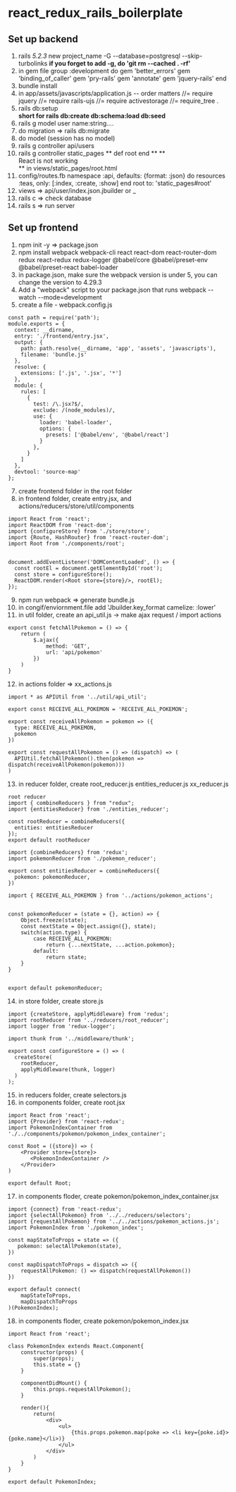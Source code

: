 # react_redux_rails_boilerplate

## Set up backend

1. rails _5.2.3_ new project_name -G --database=postgresql --skip-turbolinks
    **if you forget to add -g, do 'git rm --cached . -rf'**
2. in gem file 
  group :development do
    gem 'better_errors'
    gem 'binding_of_caller'
    gem 'pry-rails'
    gem 'annotate'
    gem 'jquery-rails'
  end
3. bundle install
4. in app/assets/javascripts/application.js -- order matters
  //= require jquery
  //= require rails-ujs
  //= require activestorage
  //= require_tree .
5. rails db:setup  
    **short for rails db:create db:schema:load db:seed**
6. rails g model user name:string.... 
7. do migration => rails db:migrate
8. do model (session has no model)
9. rails g controller api/users 
10. rails g controller static_pages 
  ** def root end ** 
  **  <div id="root">React is not working</div> ** in views/static_pages/root.html 
11. config/routes.fb
  namespace :api, defaults: {format: :json} do
    resources :teas, only: [:index, :create, :show]
  end
  root to: 'static_pages#root' 
13. views => api/user/index.json.jbuilder or _
14. rails c => check database
15. rails s => run server


## Set up frontend
1. npm init -y => package.json 
2. npm install webpack webpack-cli react react-dom react-router-dom redux react-redux redux-logger @babel/core @babel/preset-env @babel/preset-react babel-loader
3. in package.json, make sure the webpack version is under 5, you can change the version to 4.29.3
4. Add a "webpack" script to your package.json that runs webpack --watch --mode=development
5. create a file - webpack.config.js 
```
const path = require('path');
module.exports = {
  context: __dirname,
  entry: './frontend/entry.jsx',
  output: {
    path: path.resolve(__dirname, 'app', 'assets', 'javascripts'),
    filename: 'bundle.js'
  },
  resolve: {
    extensions: ['.js', '.jsx', '*']
  },
  module: {
    rules: [
      {
        test: /\.jsx?$/,
        exclude: /(node_modules)/,
        use: {
          loader: 'babel-loader',
          options: {
            presets: ['@babel/env', '@babel/react']
          }
        },
      }
    ]
  },
  devtool: 'source-map'
};
```
7. create frontend folder in the root folder
8. in frontend folder, create entry.jsx, and actions/reducers/store/util/components
```
import React from 'react';
import ReactDOM from 'react-dom';
import {configureStore} from './store/store';
import {Route, HashRouter} from 'react-router-dom';
import Root from './components/root';


document.addEventListener('DOMContentLoaded', () => {
  const rootEl = document.getElementById('root');
  const store = configureStore();
  ReactDOM.render(<Root store={store}/>, rootEl);
});
```

9. npm run webpack => generate bundle.js
10. in congif/enviornment.file add 'Jbuilder.key_format camelize: :lower' 
11. in util folder, create an api_util.js -> make ajax request / import actions
```
export const fetchAllPokemon = () => {
    return (
        $.ajax({
            method: 'GET',
            url: 'api/pokemon'
        })
    )
}
```
12. in actions folder => xx_actions.js 
```
import * as APIUtil from '../util/api_util';

export const RECEIVE_ALL_POKEMON = 'RECEIVE_ALL_POKEMON';

export const receiveAllPokemon = pokemon => ({
  type: RECEIVE_ALL_POKEMON,
  pokemon
})

export const requestAllPokemon = () => (dispatch) => (
  APIUtil.fetchAllPokemon().then(pokemon => dispatch(receiveAllPokemon(pokemon))) 
)
```
13. in reducer folder, create root_reducer.js entities_reducer.js xx_reducer.js
```
root reducer 
import { combineReducers } from "redux";
import {entitiesReducer} from './entities_reducer';

const rootReducer = combineReducers({
  entities: entitiesReducer
});
export default rootReducer
```
```
import {combineReducers} from 'redux';
import pokemonReducer from './pokemon_reducer';

export const entitiesReducer = combineReducers({
  pokemon: pokemonReducer,
})
```
```
import { RECEIVE_ALL_POKEMON } from '../actions/pokemon_actions';


const pokemonReducer = (state = {}, action) => {
    Object.freeze(state);
    const nextState = Object.assign({}, state);
    switch(action.type) {
        case RECEIVE_ALL_POKEMON:
            return {...nextState, ...action.pokemon};
        default:
            return state; 
    }
}


export default pokemonReducer;
```
14. in store folder, create store.js 
```
import {createStore, applyMiddleware} from 'redux';
import rootReducer from '../reducers/root_reducer';
import logger from 'redux-logger';

import thunk from '../middleware/thunk';

export const configureStore = () => (
  createStore(
    rootReducer,
    applyMiddleware(thunk, logger)
  )
);
```
15. in reducers folder, create selectors.js
16. in components folder, create root.jsx 
```
import React from 'react';
import {Provider} from 'react-redux';
import PokemonIndexContainer from './../components/pokemon/pokemon_index_container';

const Root = ({store}) => (
    <Provider store={store}>
       <PokemonIndexContainer />
    </Provider>
)

export default Root;
```
17. in components floder, create pokemon/pokemon_index_container.jsx
```
import {connect} from 'react-redux';
import {selectAllPokemon} from '../../reducers/selectors';
import {requestAllPokemon} from '../../actions/pokemon_actions.js';
import PokemonIndex from './pokemon_index';

const mapStateToProps = state => ({
   pokemon: selectAllPokemon(state),
})

const mapDispatchToProps = dispatch => ({
    requestAllPokemon: () => dispatch(requestAllPokemon())
})

export default connect(
    mapStateToProps,
    mapDispatchToProps
)(PokemonIndex);
```
18. in components floder, create pokemon/pokemon_index.jsx
```
import React from 'react';

class PokemonIndex extends React.Component{
    constructor(props) {
        super(props);
        this.state = {}
    }

    componentDidMount() {
        this.props.requestAllPokemon();
    }

    render(){
        return(
            <div>
                <ul>
                    {this.props.pokemon.map(poke => <li key={poke.id}>{poke.name}</li>)}
                </ul>
            </div>
        )
    }
}

export default PokemonIndex;
```

